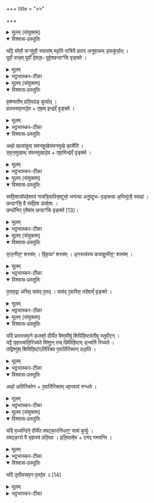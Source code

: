 +++
title = "०५"

+++

<details><summary>मूलम् (संयुक्तम्)</summary>

यदि॒ सोमौ॒ सꣳसु॑तौ॒ स्याता॑म्मह॒ति रात्रि॑यै प्रातरनुवा॒कमु॒पाकु॑र्या॒त्पूर्वो॒ वाच॒म्पूर्वो॑ दे॒वता॒ᳶ पूर्व॒श्छन्दाꣳ॑सि वृङ्क्ते॒
</details>

<details open><summary>विश्वास-प्रस्तुतिः</summary>

यदि॒ सोमौ॒ सꣳसु॑तौ॒ स्याता॑म् मह॒ति रात्रि॑यै प्रातर् अनुवा॒कम् उ॒पाकु॑र्या॒त् ।  
पूर्वो॒ वाच॒म् पूर्वो॑ दे॒वता॒ᳶ पूर्व॒श्छन्दाꣳ॑सि वृङ्क्ते ।
</details>

<details><summary>मूलम्</summary>

यदि॒ सोमौ॒ सꣳसु॑तौ॒ स्याता॑म् मह॒ति रात्रि॑यै प्रातर् अनुवा॒कम् उ॒पाकु॑र्या॒त् ।  
पूर्वो॒ वाच॒म् पूर्वो॑ दे॒वता॒ᳶ पूर्व॒श्छन्दाꣳ॑सि वृङ्क्ते ।
</details>

<details><summary>भट्टभास्कर-टीका</summary>

1अथ सत्रमेवाधिकृत्य किंचिदुच्यते - यदि सोमावित्यादि ॥ यदि सोमौ सोमयागौ गोसत्रात्मकौ सन्तौ संसुतौ समारब्धौ स्यातां महति रात्रियै । उभयत्र व्यत्ययः लिङ्गस्य च वचनस्य । महत्यां रात्रौ इति 'बृहन्महतोरुपसङ्ख्यानम् ' इति महतो विभक्तिरुदात्ता । महारात्रिं उपोत्थाय प्रातरनुवाकमुपाकुर्यात् । यो हि पूर्वमुपाकरोति स इतरस्य वागादीन् वृङ्क्ते आदत्ते ॥
</details>

<details><summary>मूलम् (संयुक्तम्)</summary>

वृष॑ण्वतीम्प्रति॒पद॑ङ्कुर्यात्प्रातस्सव॒नादे॒वैषा॒मिन्द्र॑व्ँवृ॒ङ्क्तेऽथो॒ खल्वा॑हुस्सवनमु॒खेस॑वनमुखे का॒र्येति॑ सवनमु॒खात्स॑वनमुखादे॒वैषा॒मिन्द्र॑व्ँवृङ्क्ते
</details>

<details open><summary>विश्वास-प्रस्तुतिः</summary>

वृष॑ण्वतीम् प्रति॒पद॑ङ् कुर्यात् ।  
प्रातस्सव॒नादे॒व + एषा॒म् इन्द्र॑व्ँ वृ॒ङ्क्ते ।  
</details>

<details><summary>मूलम्</summary>

वृष॑ण्वतीम् प्रति॒पद॑ङ् कुर्यात् ।  
प्रातस्सव॒नादे॒व + एषा॒म् इन्द्र॑व्ँ वृ॒ङ्क्ते ।  
</details>

<details><summary>भट्टभास्कर-टीका</summary>

2वृषण्वतीमिति ॥ वृषशब्दवतीमृचं बहिष्पवमानस्य प्रतिपदं प्रारम्भं कुर्यात् प्रातस्सवनादेव एषां प्रत्यर्थिनां यजमानानामिन्द्रियं वृङ्क्ते आत्मसात् करोति । एषामिति । लिङ्गात् सत्रविषयमेतदिति जानीमः । वृषशब्दान्मतुप् अनो नुट् ।
</details>

<details open><summary>विश्वास-प्रस्तुतिः</summary>

अथो॒ खल्वा॑हुस् सवनमु॒खेस॑वनमुखे का॒र्येति॑ ।  
स॒व॒न॒मुखाथ् स॑वनमुखादे॒व + एषा॒मिन्द्र॑व्ँ वृङ्क्ते ।
</details>

<details><summary>मूलम्</summary>

अथो॒ खल्वा॑हुस् सवनमु॒खेस॑वनमुखे का॒र्येति॑ ।  
स॒व॒न॒मुखाथ् स॑वनमुखादे॒व + एषा॒मिन्द्र॑व्ँ वृङ्क्ते ।
</details>

<details><summary>भट्टभास्कर-टीका</summary>

अथो खल्वाहुः सवनमुखेसवनमुखे त्रयाणमपि सवनानामारम्भे प्रतिपदियं कार्येति सर्वस्मात्सवनमुखादेषां सम्बन्धिनमिन्द्रं इन्द्रियं वृङ्क्ते ॥
</details>

<details><summary>मूलम् (संयुक्तम्)</summary>

सव्ँवे॒शायो॑पवे॒शाय॑ गायत्रि॒यास्त्रि॒ष्टुभो॒ जग॑त्या अनु॒ष्टुभᳶ॑ प॒ङ्क्त्या अ॒भिभू॑त्यै॒ स्वाहा॒ छन्दाꣳ॑सि॒ वै स॑व्ँवे॒श उ॑पवे॒शश्छन्दो॑भिरे॒वैषा॑म् [13]  
छन्दाꣳ॑सि वृङ्क्ते
</details>

<details open><summary>विश्वास-प्रस्तुतिः</summary>

सव्ँवे॒शायो॑पवे॒शाय॑ गायत्रि॒यास्त्रि॒ष्टुभो॒ जग॑त्या अनु॒ष्टुभᳶ॑ प॒ङ्क्त्या अ॒भिभू॑त्यै॒ स्वाहा॑ ।  
छन्दाꣳ॑सि॒ वै स॑व्ँवे॒श उ॑पवे॒शः ।  
छन्दो॑भिर् ए॒वैषा॑म्  छन्दाꣳ॑सि वृङ्क्ते [13]।
</details>

<details><summary>मूलम्</summary>

सव्ँवे॒शायो॑पवे॒शाय॑ गायत्रि॒यास्त्रि॒ष्टुभो॒ जग॑त्या अनु॒ष्टुभᳶ॑ प॒ङ्क्त्या अ॒भिभू॑त्यै॒ स्वाहा॑ ।  
छन्दाꣳ॑सि॒ वै स॑व्ँवे॒श उ॑पवे॒शः ।  
छन्दो॑भिर् ए॒वैषा॑म्  छन्दाꣳ॑सि वृङ्क्ते [13]।
</details>

<details><summary>भट्टभास्कर-टीका</summary>

3संवेशायेत्यादिरभिभूतिहोममन्त्रोव्याख्यातप्रायः 'इष्टर्गः' इत्यत्र ॥ छन्दांसि वा इत्यादि ब्राह्मणं च तत्रैव व्याख्यातप्रायम्6 । तत्त्वेकाहादिविषयम् । इदंतु सत्त्रविषयम् । तत्र तिस्रोऽभिभूतयः, अत्र तु पञ्चेति विवेकः ॥
</details>

<details><summary>मूलम् (संयुक्तम्)</summary>

सज॒नीय॒ꣳ॒ शस्य॑व्ँविह॒व्यꣳ॑ शस्य॑म॒गस्त्य॑स्य कयाशु॒भीय॒ꣳ॒ शस्य॑मे॒ताव॒द्वा अ॑स्ति॒ याव॑दे॒तद्याव॑दे॒वास्ति॒ तदे॑षाव्ँवृङ्क्ते॒
</details>

<details open><summary>विश्वास-प्रस्तुतिः</summary>

स॒ज॒नीय॒ꣳ॒ शस्य॑म् । वि॒ह॒व्यꣳ॑ शस्य॑म् ।
अ॒गस्त्य॑स्य कयाशु॒भीय॒ꣳ॒ शस्य॑म् ।  
</details>

<details><summary>मूलम्</summary>

स॒ज॒नीय॒ꣳ॒ शस्य॑म् । वि॒ह॒व्यꣳ॑ शस्य॑म् ।
अ॒गस्त्य॑स्य कयाशु॒भीय॒ꣳ॒ शस्य॑म् ।  
</details>

<details><summary>भट्टभास्कर-टीका</summary>

4सजनीयमित्यादि ॥ निष्केवल्ये 'इन्द्रस्य नु वीर्याणि प्रवोचं' इत्यस्य स्थाने सजनीयं 'यो जात एव' इति शस्यम् । सजनासः इति शब्दोस्मिन्नस्तीति 'मतौच्छः' इतिछः । महावैश्वदेवे 'आ नो भद्राः' इत्यस्य स्थाने विहव्यं 'ममाग्ने' इति शस्यम् । विहवशब्दोस्मिन्वर्तत इति मत्वर्थे यत् । मरुत्वतीये 'जनिष्ठा उग्रः' इत्यस्य स्थाने अगस्त्यस्य कयाशुभीयं' कया शुभासवयसः' इति शस्यम् । पूर्ववच्छः ।
</details>

<details open><summary>विश्वास-प्रस्तुतिः</summary>

ए॒ताव॒द्वा अ॑स्ति॒ याव॑द् ए॒तद् ।
याव॑द् ए॒वास्ति॒ तदे॑षाव्ँ वृङ्क्ते ।
</details>

<details><summary>मूलम्</summary>

ए॒ताव॒द्वा अ॑स्ति॒ याव॑द् ए॒तद् ।
याव॑द् ए॒वास्ति॒ तदे॑षाव्ँ वृङ्क्ते ।
</details>

<details><summary>भट्टभास्कर-टीका</summary>

एतावद्वा इत्यादि । एतावदेव सजनीयं प्रतियष्टृणामस्ति यावदेतदनुक्रान्तम् । वागादीनि इन्द्रछन्दांसि शस्त्रविशेषाश्च यावदेवास्ति तत्सर्वमेषां वृङ्क्ते आदत्ते । एतेन ज्ञायते विद्विषाणयोः संसवो न पितापुत्रादीनामिति ॥
</details>

<details><summary>मूलम् (संयुक्तम्)</summary>

यदि॑ प्रातस्सव॒ने क॒लशो॒ दीर्ये॑त वैष्ण॒वीषु॑ शिपिवि॒ष्टव॑तीषु स्तुवीर॒न्यद्वै य॒ज्ञस्या॑ति॒रिच्य॑ते॒ विष्णु॒न्तच्छि॑पिवि॒ष्टम॒भ्यति॑ रिच्यते॒ तद्विष्णु॑श्शिविपि॒ष्टोऽति॑रिक्त ए॒वाति॑रिक्तन्दधा॒त्यथो॒ अति॑रिक्तेनै॒वाति॑रिक्तमा॒प्त्वाव॑ रुन्धते॒
</details>

<details open><summary>विश्वास-प्रस्तुतिः</summary>

यदि॑ प्रातस्सव॒ने क॒लशो॒ दीर्ये॑त वैष्ण॒वीषु॑ शिपिवि॒ष्टव॑तीषु स्तुवीर॒न् ।  
यद्वै य॒ज्ञस्या॑ति॒रिच्य॑ते विष्णु॒न् तच् छि॑पिवि॒ष्टम् अ॒भ्यति॑ रिच्यते ।  
तद्विष्णु॑श् शिविपि॒ष्टोऽति॑रिक्त ए॒वाति॑रिक्तन् दधा॒ति ।
</details>

<details><summary>मूलम्</summary>

यदि॑ प्रातस्सव॒ने क॒लशो॒ दीर्ये॑त वैष्ण॒वीषु॑ शिपिवि॒ष्टव॑तीषु स्तुवीर॒न् ।  
यद्वै य॒ज्ञस्या॑ति॒रिच्य॑ते विष्णु॒न् तच् छि॑पिवि॒ष्टम् अ॒भ्यति॑ रिच्यते ।  
तद्विष्णु॑श् शिविपि॒ष्टोऽति॑रिक्त ए॒वाति॑रिक्तन् दधा॒ति ।
</details>

<details><summary>भट्टभास्कर-टीका</summary>

5यदि प्रातस्सवन इत्यादि ॥ कलशो द्रोणकलशः यदि दीर्येत भिद्येत वैष्णवीषु शिपिविष्टशव्दवतीषु ऋक्षु स्तुवीरन् यत् यज्ञस्यातिरिच्यते प्राकृतादिदमेव साम एतद्विष्णुं शिपिविष्टमभिलक्ष्यातिरिच्यते । तस्मात्तदतिरिक्तं विष्णुः शिपिविष्टः तत्प्राधान्यात् । तस्मात् तदतिरिक्ते शिपिविष्टे विष्णावेवातिरिक्तं पुनर्गृह्यमाणं सोमं दधाति ।
</details>

<details open><summary>विश्वास-प्रस्तुतिः</summary>

अथो॒ अति॑रिक्तेन + ए॒वाति॑रिक्तम् आ॒प्त्वाव॑ रुन्धते ।
</details>

<details><summary>मूलम्</summary>

अथो॒ अति॑रिक्तेन + ए॒वाति॑रिक्तम् आ॒प्त्वाव॑ रुन्धते ।
</details>

<details><summary>भट्टभास्कर-टीका</summary>

अथो अपिच अतिरिक्तेनैव अतिरिक्तं पुनर्गृहीतं आप्त्वा अदोषरूपमेव शास्त्रीयमेव लब्ध्वा अवरुन्धते सत्रफलम् ॥
</details>

<details><summary>मूलम् (संयुक्तम्)</summary>

यदि॑ म॒ध्यन्दि॑ने॒ दीर्ये॑त वषट्का॒रनि॑धन॒ꣳ॒ साम॑ कुर्युर्वषट्का॒रो वै य॒ज्ञस्य॑ प्रति॒ष्ठा प्र॑ति॒ष्ठामे॒वैन॑द्गमयन्ति॒ यदि॑ तृतीयसव॒न ए॒तदे॒व ॥ [14]  
</details>

<details open><summary>विश्वास-प्रस्तुतिः</summary>

यदि॑ म॒ध्यन्दि॑ने॒ दीर्ये॑त वषट्का॒रनि॑धन॒ꣳ॒ साम॑ कुर्युः ।  
वषट्का॒रो वै य॒ज्ञस्य॑ प्रति॒ष्ठा ।
प्र॒ति॒ष्ठामे॒व + एन॑द् गमयन्ति ।  
</details>

<details><summary>मूलम्</summary>

यदि॑ म॒ध्यन्दि॑ने॒ दीर्ये॑त वषट्का॒रनि॑धन॒ꣳ॒ साम॑ कुर्युः ।  
वषट्का॒रो वै य॒ज्ञस्य॑ प्रति॒ष्ठा ।
प्र॒ति॒ष्ठामे॒व + एन॑द् गमयन्ति ।  
</details>

<details><summary>भट्टभास्कर-टीका</summary>

6यदि माध्यन्दिनसवने दीर्येत । कलश इत्येव । गतमन्यत् । प्रतिष्ठामेवैनं क्रतुं गमयति अवैकल्येन समापयति ।
</details>

<details open><summary>विश्वास-प्रस्तुतिः</summary>

यदि॑ तृतीयसव॒न ए॒तदे॒व ॥ [14]
</details>

<details><summary>मूलम्</summary>

यदि॑ तृतीयसव॒न ए॒तदे॒व ॥ [14]
</details>

<details><summary>भट्टभास्कर-टीका</summary>

यदि तृतीयसवन इत्यादि । अत्र यस्सोमः तस्य दीरणे एतदेव कुर्युः वषट्कारनिधनमिति ब्राह्मणाच्छंसिनस्स्तोत्रं कुर्युरिति ॥

इति सप्तमे पञ्चमे पञ्चमोनुवाकः ॥  
</details>
